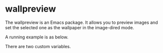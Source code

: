 # wallpreview

The wallpreview is an Emacs package.
It allows you to preview images and set the selected one as the wallpaper in the image-dired mode.

A running example is as below.

There are two custom variables.

